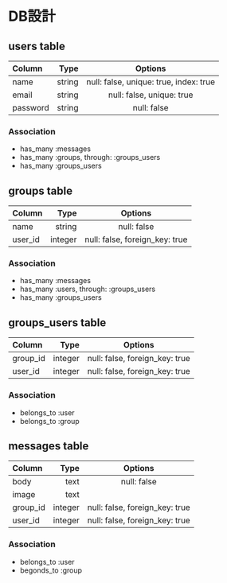 # DB設計

## users table
|Column|Type|Options|
|:-----------|------------:|:------------:|
|name|string|null: false, unique: true, index: true|
|email|string|null: false, unique: true|
|password|string|null: false|
### Association
  - has_many :messages
  - has_many :groups, through: :groups_users
  - has_many :groups_users

## groups table
|Column|Type|Options|
|:-----------|------------:|:------------:|
|name|string|null: false|
|user_id|integer|null: false, foreign_key: true|
### Association
  - has_many :messages
  - has_many :users, through: :groups_users
  - has_many :groups_users

## groups_users table
|Column|Type|Options|
|:-----------|------------:|:------------:|
|group_id|integer|null: false, foreign_key: true|
|user_id|integer|null: false, foreign_key: true|
### Association
  - belongs_to :user
  - belongs_to :group

## messages table
|Column|Type|Options|
|:-----------|------------:|:------------:|
|body|text|null: false|
|image|text||
|group_id|integer|null: false, foreign_key: true|
|user_id|integer|null: false, foreign_key: true|
### Association
  - belongs_to :user
  - begonds_to :group

